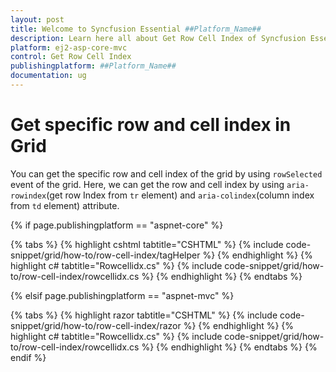 ```yaml
---
layout: post
title: Welcome to Syncfusion Essential ##Platform_Name##
description: Learn here all about Get Row Cell Index of Syncfusion Essential ##Platform_Name## widgets based on HTML5 and jQuery.
platform: ej2-asp-core-mvc
control: Get Row Cell Index
publishingplatform: ##Platform_Name##
documentation: ug
---
```



# Get specific row and cell index in Grid

You can get the specific row and cell index of the grid by using `rowSelected` event of the grid. Here, we can get the row and cell index by using `aria-rowindex`(get row Index from `tr` element) and `aria-colindex`(column index from `td` element) attribute.

{% if page.publishingplatform == "aspnet-core" %}

{% tabs %}
{% highlight cshtml tabtitle="CSHTML" %}
{% include code-snippet/grid/how-to/row-cell-index/tagHelper %}
{% endhighlight %}
{% highlight c# tabtitle="Rowcellidx.cs" %}
{% include code-snippet/grid/how-to/row-cell-index/rowcellidx.cs %}
{% endhighlight %}
{% endtabs %}

{% elsif page.publishingplatform == "aspnet-mvc" %}

{% tabs %}
{% highlight razor tabtitle="CSHTML" %}
{% include code-snippet/grid/how-to/row-cell-index/razor %}
{% endhighlight %}
{% highlight c# tabtitle="Rowcellidx.cs" %}
{% include code-snippet/grid/how-to/row-cell-index/rowcellidx.cs %}
{% endhighlight %}
{% endtabs %}
{% endif %}

